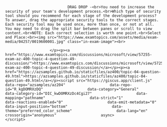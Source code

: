 <p class="card-text">
							
								DRAG DROP -<br>You need to increase the security of your team's development process.<br>Which type of security tool should you recommend for each stage of the development process? To answer, drag the appropriate security tools to the correct stages. Each security tool may be used once, more than once, or not at all. You may need to drag the split bar between panes or scroll to view content.<br>NOTE: Each correct selection is worth one point.<br>Select and Place:<br><img src="https://www.examtopics.com/assets/media/exam-media/04257/0019600001.jpg" class="in-exam-image"><br>
							
						</p><p><a href="https://www.examtopics.com/discussions/microsoft/view/57255-exam-az-400-topic-4-question-49-discussion/">https://www.examtopics.com/discussions/microsoft/view/57255-exam-az-400-topic-4-question-49-discussion/</a></p><p><a href="https://azsamples.github.io/staticfiles/az400/topic-04-question-49.html">https://azsamples.github.io/staticfiles/az400/topic-04-question-49.html</a></p><script src="https://giscus.app/client.js"                    data-repo="azsamples/az204"                    data-repo-id="R_kgDOMRXzDQ"                    data-category="General"                    data-category-id="DIC_kwDOMRXzDc4Cgi27"                    data-mapping="pathname"                    data-strict="1"                    data-reactions-enabled="0"                    data-emit-metadata="0"                    data-input-position="bottom"                    data-theme="preferred_color_scheme"                    data-lang="en"                    crossorigin="anonymous"                    async>                    </script>